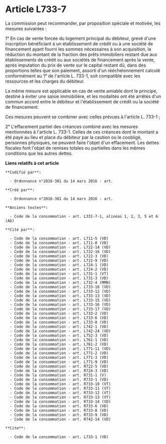# Article L733-7

La commission peut recommander, par proposition spéciale et motivée, les mesures suivantes : 

1° En cas de vente forcée du logement principal du débiteur, grevé d'une inscription bénéficiant à un établissement de crédit
ou à une société de financement ayant fourni les sommes nécessaires à son acquisition, la réduction du montant de la fraction
des prêts immobiliers restant due aux établissements de crédit ou aux sociétés de financement après la vente, après
imputation du prix de vente sur le capital restant dû, dans des proportions telles que son paiement, assorti d'un
rééchelonnement calculé conformément au 1° de l'article L. 733-1, soit compatible avec les ressources et les charges du
débiteur. 

La même mesure est applicable en cas de vente amiable dont le principe, destiné à éviter une saisie immobilière, et les
modalités ont été arrêtés d'un commun accord entre le débiteur et l'établissement de crédit ou la société de financement. 

Ces mesures peuvent se combiner avec celles prévues à l'article L. 733-1 ; 

2° L'effacement partiel des créances combiné avec les mesures mentionnées à l'article L. 733-1. Celles de ces créances dont
le montant a été payé au lieu et place du débiteur par la caution ou le coobligé, personnes physiques, ne peuvent faire
l'objet d'un effacement. Les dettes fiscales font l'objet de remises totales ou partielles dans les mêmes conditions que les
autres dettes.

**Liens relatifs à cet article**

	**Codifié par**:

	  - Ordonnance n°2016-301 du 14 mars 2016 - art.

	**Créé par**:

	  - Ordonnance n°2016-301 du 14 mars 2016 - art.

	**Anciens textes**:

	  - Code de la consommation - art. L331-7-1, alinéas 1, 2, 3, 5 et 6 (Ab)

	**Cité par**:

	  - Code de la consommation - art. L711-5 (VD)
	  - Code de la consommation - art. L711-8 (VD)
	  - Code de la consommation - art. L722-14 (VD)
	  - Code de la consommation - art. L722-16 (VD)
	  - Code de la consommation - art. L722-3 (VD)
	  - Code de la consommation - art. L722-9 (VD)
	  - Code de la consommation - art. L724-1 (VD)
	  - Code de la consommation - art. L724-2 (VD)
	  - Code de la consommation - art. L731-1 (VT)
	  - Code de la consommation - art. L731-3 (VD)
	  - Code de la consommation - art. L732-4 (MMN)
	  - Code de la consommation - art. L733-10 (VD)
	  - Code de la consommation - art. L733-12 (VD)
	  - Code de la consommation - art. L733-13 (VD)
	  - Code de la consommation - art. L733-15 (VD)
	  - Code de la consommation - art. L733-16 (VD)
	  - Code de la consommation - art. L733-17 (VD)
	  - Code de la consommation - art. L733-2 (VD)
	  - Code de la consommation - art. L733-6 (VD)
	  - Code de la consommation - art. L733-8 (VD)
	  - Code de la consommation - art. L742-1 (VD)
	  - Code de la consommation - art. L742-24 (VD)
	  - Code de la consommation - art. L752-3 (VD)
	  - Code de la consommation - art. L761-1 (VD)
	  - Code de la consommation - art. L761-2 (VD)
	  - Code de la consommation - art. L771-11 (VD)
	  - Code de la consommation - art. L771-2 (VD)
	  - Code de la consommation - art. L771-3 (VD)
	  - Code de la consommation - art. L771-9 (VD)
	  - Code de la consommation - art. R722-5 (VD)
	  - Code de la consommation - art. R724-3 (VD)
	  - Code de la consommation - art. R731-1 (V)
	  - Code de la consommation - art. R733-1 (VD)
	  - Code de la consommation - art. R733-10 (VT)
	  - Code de la consommation - art. R733-11 (VT)
	  - Code de la consommation - art. R733-12 (VT)
	  - Code de la consommation - art. R733-13 (VT)
	  - Code de la consommation - art. R733-14 (VD)
	  - Code de la consommation - art. R733-6 (VD)
	  - Code de la consommation - art. R733-8 (VD)
	  - Code de la consommation - art. R733-9 (VD)
	  - Code de la consommation - art. R742-14 (VD)

	**Cite**:

	  - Code de la consommation - art. L733-1 (VD)
